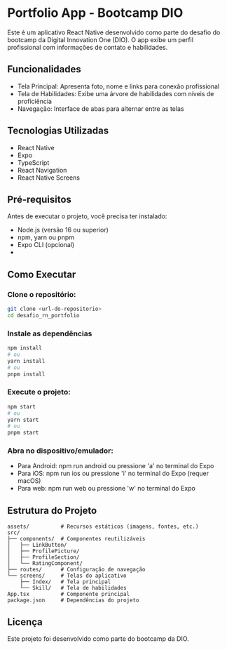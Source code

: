 # Portfolio App - Bootcamp DIO

Este é um aplicativo React Native desenvolvido como parte do desafio do bootcamp da Digital Innovation One (DIO). O app exibe um perfil profissional com informações de contato e habilidades.

## Funcionalidades

- Tela Principal: Apresenta foto, nome e links para conexão profissional
- Tela de Habilidades: Exibe uma árvore de habilidades com níveis de proficiência
- Navegação: Interface de abas para alternar entre as telas

## Tecnologias Utilizadas

- React Native
- Expo
- TypeScript
- React Navigation
- React Native Screens

## Pré-requisitos

Antes de executar o projeto, você precisa ter instalado:

- Node.js (versão 16 ou superior)
- npm, yarn ou pnpm
- Expo CLI (opcional)
- 
## Como Executar

### Clone o repositório:

```bash
git clone <url-do-repositorio>
cd desafio_rn_portfolio
```

### Instale as dependências

```bash
npm install
# ou
yarn install
# ou
pnpm install
```

### Execute o projeto:

```bash
npm start
# ou
yarn start
# ou
pnpm start
```

### Abra no dispositivo/emulador:

- Para Android: npm run android ou pressione 'a' no terminal do Expo
- Para iOS: npm run ios ou pressione 'i' no terminal do Expo (requer macOS)
- Para web: npm run web ou pressione 'w' no terminal do Expo

## Estrutura do Projeto

```
assets/          # Recursos estáticos (imagens, fontes, etc.)
src/
├── components/  # Componentes reutilizáveis
│   ├── LinkButton/
│   ├── ProfilePicture/
│   ├── ProfileSection/
│   └── RatingComponent/
├── routes/      # Configuração de navegação
└── screens/     # Telas do aplicativo
    ├── Index/   # Tela principal
    └── Skill/   # Tela de habilidades
App.tsx          # Componente principal
package.json     # Dependências do projeto
```

## Licença

Este projeto foi desenvolvido como parte do bootcamp da DIO.
